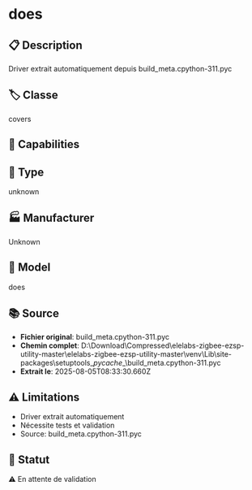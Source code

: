 # does

## 📋 Description
Driver extrait automatiquement depuis build_meta.cpython-311.pyc

## 🏷️ Classe
covers

## 🔧 Capabilities


## 📡 Type
unknown

## 🏭 Manufacturer
Unknown

## 📱 Model
does

## 📚 Source
- **Fichier original**: build_meta.cpython-311.pyc
- **Chemin complet**: D:\Download\Compressed\elelabs-zigbee-ezsp-utility-master\elelabs-zigbee-ezsp-utility-master\venv\Lib\site-packages\setuptools\__pycache__\build_meta.cpython-311.pyc
- **Extrait le**: 2025-08-05T08:33:30.660Z

## ⚠️ Limitations
- Driver extrait automatiquement
- Nécessite tests et validation
- Source: build_meta.cpython-311.pyc

## 🚀 Statut
⚠️ En attente de validation
